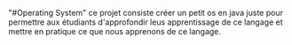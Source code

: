 "#Operating System"
 ce projet consiste créer un petit os en java juste pour permettre aux étudiants d'approfondir leus apprentissage de ce langage et mettre en pratique ce que nous apprenons de ce langage.


